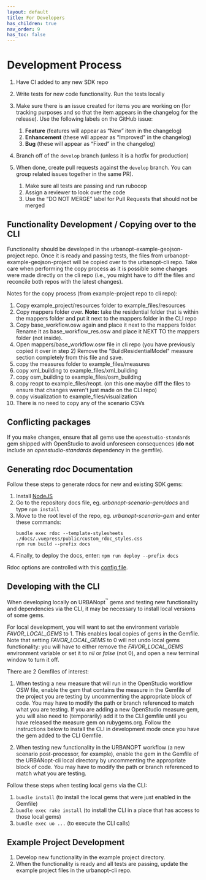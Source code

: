 ```yaml
---
layout: default
title: For Developers
has_children: true
nav_order: 9
has_toc: false
---
```


# Development Process
1. Have CI added to any new SDK repo
1. Write tests for new code functionality. Run the tests locally
1. Make sure there is an issue created for items you are working on (for tracking purposes and so that the item appears in the changelog for the release). Use the following labels on the GitHub issue:
	1. **Feature** (features will appear as “New” item in the changelog)
	1. **Enhancement** (these will appear as “Improved" in the changelog)
	1. **Bug** (these will appear as “Fixed” in the changelog)

1. Branch off of the `develop` branch (unless it is a hotfix for production)
1. When done, create pull requests against the `develop` branch. You can group related issues together in the same PR).
	1. Make sure all tests are passing and run rubocop
	1. Assign a reviewer to look over the code
	1. Use the “DO NOT MERGE” label for Pull Requests that should not be merged

## Functionality Development / Copying over to the CLI
Functionality should be developed in the urbanopt-example-geojson-project repo. Once it is ready and passing tests, the files from urbanopt-example-geojson-project will be copied over to the urbanopt-cli repo. Take care when performing the copy process as it is possible some changes were made directly on the cli repo (i.e., you might have to diff the files and reconcile both repos with the latest changes).

Notes for the copy process (from example-project repo to cli repo):
1. Copy example_project/resources folder to example_files/resources
1. Copy mappers folder over. **Note:** take the residential folder that is within the mappers folder and put it next to the mappers folder in the CLI repo
1. Copy base_workflow.osw again and place it next to the mappers folder. Rename it as base_workflow_res.osw and place it NEXT TO the mappers folder (not inside).
1. Open mappers/base_workflow.osw file in cli repo (you have previously copied it over in step 2) Remove the "BuildResidentialModel" measure section completely from this file and save.
1. copy the measures folder to example_files/measures
1. copy xml_building to example_files/xml_building
1. copy osm_building to example_files/osm_building
1. copy reopt to example_files/reopt. (on this one maybe diff the files to ensure that changes weren't just made on the CLI repo)
1. copy visualization to example_files/visualization
1. There is no need to copy any of the scenario CSVs


## Conflicting packages

If you make changes, ensure that all gems use the `openstudio-standards` gem shipped with OpenStudio to avoid unforeseen consequences (**do not** include an _openstudio-standards_ dependency in the gemfile).


## Generating rdoc Documentation
Follow these steps to generate rdocs for new and existing SDK gems:
1. Install [NodeJS](https://nodejs.org/en/)
1. Go to the repository docs file, eg. _urbanopt-scenario-gem/docs_ and type `npm install`
1. Move to the root level of the repo, eg. _urbanopt-scenario-gem_ and enter these commands:
	```
    bundle exec rdoc --template-stylesheets ./docs/.vuepress/public/custom_rdoc_styles.css
    npm run build --prefix docs
    ```
1. Finally, to deploy the docs, enter: `npm run deploy --prefix docs`

Rdoc options are controlled with this [config file](https://github.com/urbanopt/urbanopt-scenario-gem/blob/develop/.rdoc_options).

## Developing with the CLI

When developing locally on URBANopt<sup>&trade;</sup> gems and testing new functionality and dependencies via the CLI, it may be necessary to install local versions of some gems.

For local development, you will want to set the environment variable *FAVOR_LOCAL_GEMS* to 1. This enables local copies of gems in the Gemfile.  Note that setting *FAVOR_LOCAL_GEMS* to 0 will not undo local gems functionality: you will have to either remove the *FAVOR_LOCAL_GEMS* environment variable or set it to *nil* or *false* (not 0), and open a new terminal window to turn it off.

There are 2 Gemfiles of interest:

1. When testing a new measure that will run in the OpenStudio workflow OSW file, enable the gem that contains the measure in the Gemfile of the project you are testing by uncommenting the appropriate block of code. You may have to modify the path or branch referenced to match what you are testing. If you are adding a new OpenStudio measure gem, you will also need to (temporarily) add it to the CLI gemfile until you have released the measure gem on rubygems.org.  Follow the instructions below to install the CLI in development mode once you have the gem added to the CLI Gemfile.

1. When testing new functionality in the URBANOPT workflow (a new scenario post-processor, for example), enable the gem in the Gemfile of the URBANopt-cli local directory by uncommenting the appropriate block of code. You may have to modify the path or branch referenced to match what you are testing.

Follow these steps when testing local gems via the CLI:

1. ```bundle install``` (to install the local gems that were just enabled in the Gemfile)
1. ```bundle exec rake install``` (to install the CLI in a place that has access to those local gems)
1. ```bundle exec uo ...``` (to execute the CLI calls)

## Example Project Development

1. Develop new functionality in the example project directory.
1. When the functionality is ready and all tests are passing, update the example project files in the urbanopt-cli repo.
